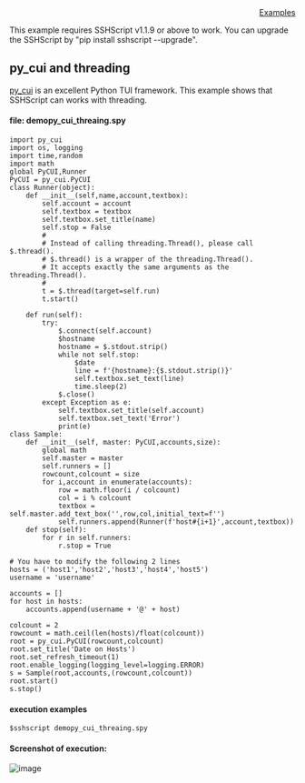 <div style="text-align:right"><a href="./index">Examples</a></div>

This example requires SSHScript v1.1.9 or above to work. You can upgrade the SSHScript by "pip install sshscript --upgrade".

## py_cui and threading

<a target="_blank" href="https://github.com/jwlodek/py_cui">py_cui</a> is an excellent Python TUI framework.
This example shows that SSHScript can works with threading. 

#### file: demopy_cui_threaing.spy
```
import py_cui
import os, logging
import time,random
import math
global PyCUI,Runner
PyCUI = py_cui.PyCUI
class Runner(object):
    def __init__(self,name,account,textbox):
        self.account = account
        self.textbox = textbox
        self.textbox.set_title(name)
        self.stop = False
        #
        # Instead of calling threading.Thread(), please call $.thread().
        # $.thread() is a wrapper of the threading.Thread().
        # It accepts exactly the same arguments as the threading.Thread().
        #
        t = $.thread(target=self.run)
        t.start()
    
    def run(self):
        try:
            $.connect(self.account)
            $hostname
            hostname = $.stdout.strip()
            while not self.stop:
                $date
                line = f'{hostname}:{$.stdout.strip()}'
                self.textbox.set_text(line)
                time.sleep(2)
            $.close()
        except Exception as e:
            self.textbox.set_title(self.account)
            self.textbox.set_text('Error')
            print(e)
class Sample:
    def __init__(self, master: PyCUI,accounts,size):
        global math
        self.master = master
        self.runners = []     
        rowcount,colcount = size
        for i,account in enumerate(accounts):
            row = math.floor(i / colcount)
            col = i % colcount
            textbox = self.master.add_text_box('',row,col,initial_text=f'')
            self.runners.append(Runner(f'host#{i+1}',account,textbox))
    def stop(self):
        for r in self.runners:
            r.stop = True

# You have to modify the following 2 lines 
hosts = ('host1','host2','host3','host4','host5')
username = 'username'

accounts = []
for host in hosts:
    accounts.append(username + '@' + host)

colcount = 2
rowcount = math.ceil(len(hosts)/float(colcount))
root = py_cui.PyCUI(rowcount,colcount)
root.set_title('Date on Hosts')
root.set_refresh_timeout(1)
root.enable_logging(logging_level=logging.ERROR)
s = Sample(root,accounts,(rowcount,colcount))
root.start()
s.stop()

```

#### execution examples
```
$sshscript demopy_cui_threaing.spy
```

#### Screenshot of execution:
![image](https://user-images.githubusercontent.com/4695577/182831441-5405758c-4e83-4c04-8409-aa54abeccf72.png)

